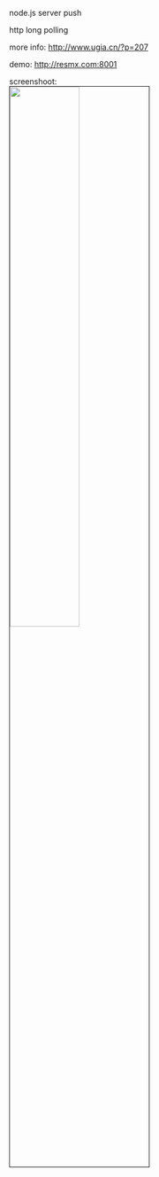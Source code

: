 <p>node.js server push</p>
<p>http long polling</p>
<p>more info: <a href="http://www.ugia.cn/?p=207" target="_blank">http://www.ugia.cn/?p=207</a></p>

<p>
    demo: <a href="http://resmx.com:8001" target="_blank">http://resmx.com:8001</a>
</p>

<p>
    screenshoot: <br />
    <img src="http://www.ugia.cn/wp-data/chat.png" width="50%" border="1"/>
</p>